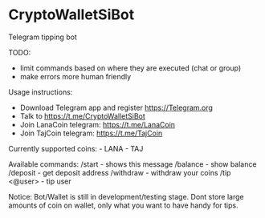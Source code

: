 # CryptoWalletSiBot
Telegram tipping bot

TODO:
- limit commands based on where they are executed (chat or group)
- make errors more human friendly

Usage instructions:
- Download Telegram app and register https://Telegram.org
- Talk to https://t.me/CryptoWalletSiBot
- Join LanaCoin telegram: https://t.me/LanaCoin 
- Join TajCoin telegram: https://t.me/TajCoin

Currently supported coins:
    - LANA 
    - TAJ
    
Available commands:
/start - shows this message
/balance <coin> - show balance
/deposit <coin> - get deposit address
/withdraw <coin> <addr> - withdraw your coins
/tip <@user> <amount> <coin> - tip user
    
Notice: Bot/Wallet is still in development/testing stage. Dont store large amounts of coin on wallet, only what you want to have handy for tips.
